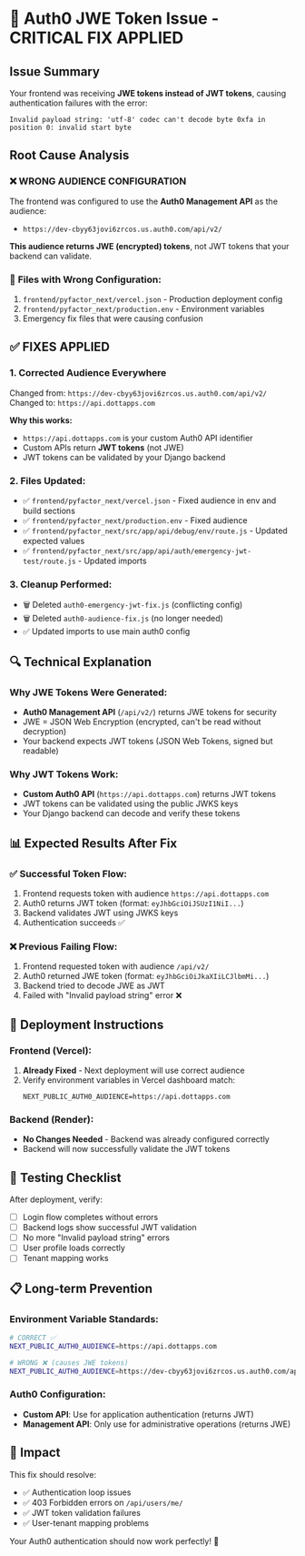 # 🚨 Auth0 JWE Token Issue - CRITICAL FIX APPLIED

## Issue Summary
Your frontend was receiving **JWE tokens instead of JWT tokens**, causing authentication failures with the error:
```
Invalid payload string: 'utf-8' codec can't decode byte 0xfa in position 0: invalid start byte
```

## Root Cause Analysis

### ❌ **WRONG AUDIENCE CONFIGURATION**
The frontend was configured to use the **Auth0 Management API** as the audience:
- `https://dev-cbyy63jovi6zrcos.us.auth0.com/api/v2/`

**This audience returns JWE (encrypted) tokens**, not JWT tokens that your backend can validate.

### 📍 **Files with Wrong Configuration:**
1. `frontend/pyfactor_next/vercel.json` - Production deployment config
2. `frontend/pyfactor_next/production.env` - Environment variables
3. Emergency fix files that were causing confusion

## ✅ **FIXES APPLIED**

### 1. **Corrected Audience Everywhere**
Changed from: `https://dev-cbyy63jovi6zrcos.us.auth0.com/api/v2/`
Changed to: `https://api.dottapps.com`

**Why this works:**
- `https://api.dottapps.com` is your custom Auth0 API identifier
- Custom APIs return **JWT tokens** (not JWE)
- JWT tokens can be validated by your Django backend

### 2. **Files Updated:**
- ✅ `frontend/pyfactor_next/vercel.json` - Fixed audience in env and build sections
- ✅ `frontend/pyfactor_next/production.env` - Fixed audience
- ✅ `frontend/pyfactor_next/src/app/api/debug/env/route.js` - Updated expected values
- ✅ `frontend/pyfactor_next/src/app/api/auth/emergency-jwt-test/route.js` - Updated imports

### 3. **Cleanup Performed:**
- 🗑️ Deleted `auth0-emergency-jwt-fix.js` (conflicting config)
- 🗑️ Deleted `auth0-audience-fix.js` (no longer needed)
- ✅ Updated imports to use main auth0 config

## 🔍 **Technical Explanation**

### Why JWE Tokens Were Generated:
- **Auth0 Management API** (`/api/v2/`) returns JWE tokens for security
- JWE = JSON Web Encryption (encrypted, can't be read without decryption)
- Your backend expects JWT tokens (JSON Web Tokens, signed but readable)

### Why JWT Tokens Work:
- **Custom Auth0 API** (`https://api.dottapps.com`) returns JWT tokens
- JWT tokens can be validated using the public JWKS keys
- Your Django backend can decode and verify these tokens

## 📊 **Expected Results After Fix**

### ✅ **Successful Token Flow:**
1. Frontend requests token with audience `https://api.dottapps.com`
2. Auth0 returns JWT token (format: `eyJhbGciOiJSUzI1NiI...`)
3. Backend validates JWT using JWKS keys
4. Authentication succeeds ✅

### ❌ **Previous Failing Flow:**
1. Frontend requested token with audience `/api/v2/`
2. Auth0 returned JWE token (format: `eyJhbGciOiJkaXIiLCJlbmMi...`)
3. Backend tried to decode JWE as JWT
4. Failed with "Invalid payload string" error ❌

## 🚀 **Deployment Instructions**

### Frontend (Vercel):
1. **Already Fixed** - Next deployment will use correct audience
2. Verify environment variables in Vercel dashboard match:
   ```
   NEXT_PUBLIC_AUTH0_AUDIENCE=https://api.dottapps.com
   ```

### Backend (Render):
- **No Changes Needed** - Backend was already configured correctly
- Backend will now successfully validate the JWT tokens

## 🧪 **Testing Checklist**

After deployment, verify:
- [ ] Login flow completes without errors
- [ ] Backend logs show successful JWT validation
- [ ] No more "Invalid payload string" errors
- [ ] User profile loads correctly
- [ ] Tenant mapping works

## 📋 **Long-term Prevention**

### Environment Variable Standards:
```bash
# CORRECT ✅
NEXT_PUBLIC_AUTH0_AUDIENCE=https://api.dottapps.com

# WRONG ❌ (causes JWE tokens)
NEXT_PUBLIC_AUTH0_AUDIENCE=https://dev-cbyy63jovi6zrcos.us.auth0.com/api/v2/
```

### Auth0 Configuration:
- **Custom API**: Use for application authentication (returns JWT)
- **Management API**: Only use for administrative operations (returns JWE)

## 🎯 **Impact**
This fix should resolve:
- ✅ Authentication loop issues
- ✅ 403 Forbidden errors on `/api/users/me/`
- ✅ JWT token validation failures
- ✅ User-tenant mapping problems

Your Auth0 authentication should now work perfectly! 🚀 